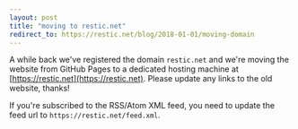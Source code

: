 ```yaml
---
layout: post
title: "moving to restic.net"
redirect_to: https://restic.net/blog/2018-01-01/moving-domain
---
```


A while back we've registered the domain `restic.net` and we're moving the
website from GitHub Pages to a dedicated hosting machine at
[https://restic.net](https://restic.net). Please update any links to the old website,
thanks!

If you're subscribed to the RSS/Atom XML feed, you need to update the feed url
to `https://restic.net/feed.xml`.
